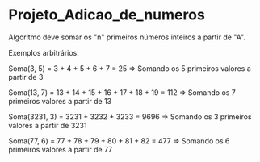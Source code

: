 # Projeto_Adicao_de_numeros
 
 Algoritmo deve somar os "n" primeiros números inteiros a partir de "A". 

Exemplos arbitrários:

Soma(3, 5) = 3 + 4 + 5 + 6 + 7 = 25     => Somando os 5 primeiros valores a partir de 3

Soma(13, 7) = 13 + 14 + 15 + 16 + 17 + 18 + 19 = 112     => Somando os 7 primeiros valores a partir de 13

Soma(3231, 3) = 3231 + 3232 + 3233 = 9696     => Somando os 3 primeiros valores a partir de 3231

Soma(77, 6) = 77 + 78 + 79 + 80 + 81 + 82 = 477     => Somando os 6 primeiros valores a partir de 77
